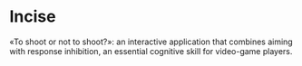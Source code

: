 # Incise
«To shoot or not to shoot?»: an interactive application that combines aiming with response inhibition, an essential cognitive skill for video-game players.
